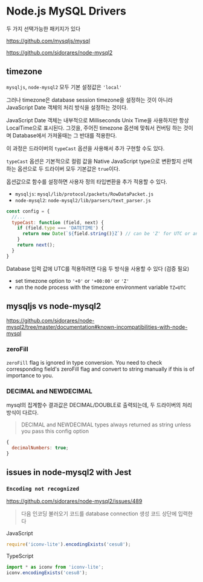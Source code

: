 # Node.js MySQL Drivers

두 가지 선택가능한 패키지가 있다

<https://github.com/mysqljs/mysql>

<https://github.com/sidorares/node-mysql2>

## timezone

`mysqljs`, `node-mysql2` 모두 기본 설정값은 `'local'`

그러나 timezone은 database session timezone을 설정하는 것이 아니라 JavaScript Date 객체의 처리 방식을 설정하는 것이다.

JavaScript Date 객체는 내부적으로 Milliseconds Unix Time을 사용하지만 항상 LocalTime으로 표시된다.
그것을, 주어진 timezone 옵션에 맞춰서 컨버팅 하는 것이며 Database에서 가져올때는 그 반대를 적용한다.

이 과정은 드라이버의 `typeCast` 옵션을 사용해서 추가 구현할 수도 있다.

`typeCast` 옵션은 기본적으로 컬럼 값을 Native JavaScript type으로 변환할지 선택하는 옵션으로 두 드라이버 모두 기본값은 `true`이다.

옵션값으로 함수를 설정하면 사용자 정의 타입변환을 추가 적용할 수 있다.

- `mysqljs`: `mysql/lib/protocol/packets/RowDataPacket.js`
- `node-mysql2`: `node-mysql2/lib/parsers/text_parser.js`

```js
const config = {
  //...
  typeCast: function (field, next) {
    if (field.type === 'DATETIME') {
      return new Date(`${field.string()}Z`) // can be 'Z' for UTC or an offset in the form '+HH:MM' or '-HH:MM'
    }
    return next();
  }
}
```

Database 입력 값에 UTC를 적용하려면 다음 두 방식을 사용할 수 있다 (검증 필요)

- set timezone option to `'+0'` or `'+00:00'` or `'Z'`
- run the node process with the timezone environment variable `TZ=UTC`

## mysqljs vs node-mysql2

<https://github.com/sidorares/node-mysql2/tree/master/documentation#known-incompatibilities-with-node-mysql>

### zeroFill

`zeroFill` flag is ignored in type conversion.
You need to check corresponding field's zeroFill flag and convert to string manually if this is of importance to you.

### DECIMAL and NEWDECIMAL

mysql의 집계함수 결과값은 DECIMAL/DOUBLE로 출력되는데, 두 드라이버의 처리방식이 다르다.

> DECIMAL and NEWDECIMAL types always returned as string unless you pass this config option

```js
{
  decimalNumbers: true;
}
```

## issues in node-mysql2 with Jest

### `Encoding not recognized`

<https://github.com/sidorares/node-mysql2/issues/489>

> 다음 인코딩 불러오기 코드를 database connection 생성 코드 상단에 입력한다

JavaScript

```js
require('iconv-lite').encodingExists('cesu8');
```

TypeScript

```ts
import * as iconv from 'iconv-lite';
iconv.encodingExists('cesu8');
```
